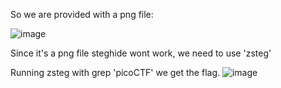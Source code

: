 So we are provided with a png file:

![image](https://github.com/user-attachments/assets/8fe2c771-342c-4248-96c3-c31a6c09680f)

Since it's a png file steghide wont work, we need to use 'zsteg'

Running zsteg with grep 'picoCTF' we get the flag.
![image](https://github.com/user-attachments/assets/4bb69791-b5e8-49b5-ac8d-07439cb9df98)
